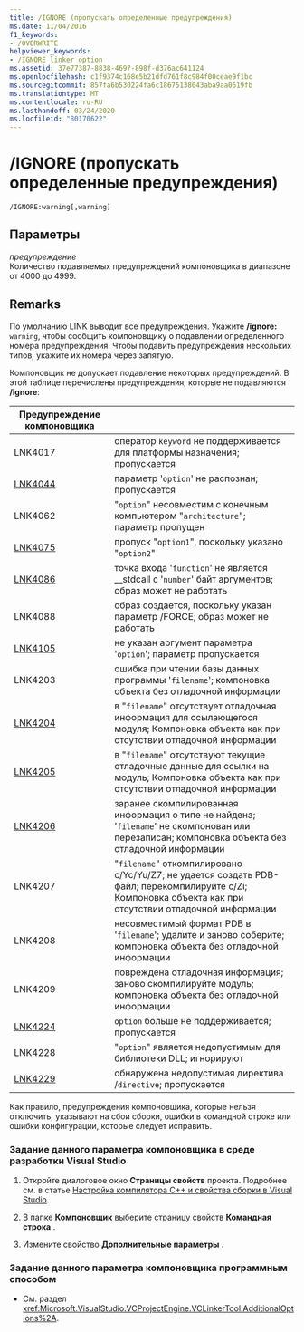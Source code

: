 ```yaml
---
title: /IGNORE (пропускать определенные предупреждения)
ms.date: 11/04/2016
f1_keywords:
- /OVERWRITE
helpviewer_keywords:
- /IGNORE linker option
ms.assetid: 37e77387-8838-4697-898f-d376ac641124
ms.openlocfilehash: c1f9374c168e5b21dfd761f8c984f00ceae9f1bc
ms.sourcegitcommit: 857fa6b530224fa6c18675138043aba9aa0619fb
ms.translationtype: MT
ms.contentlocale: ru-RU
ms.lasthandoff: 03/24/2020
ms.locfileid: "80170622"
---
```

# <a name="ignore-ignore-specific-warnings"></a>/IGNORE (пропускать определенные предупреждения)

```
/IGNORE:warning[,warning]
```

## <a name="parameters"></a>Параметры

*предупреждение*<br/>
Количество подавляемых предупреждений компоновщика в диапазоне от 4000 до 4999.

## <a name="remarks"></a>Remarks

По умолчанию LINK выводит все предупреждения. Укажите **/ignore:** `warning`, чтобы сообщить компоновщику о подавлении определенного номера предупреждения. Чтобы подавить предупреждения нескольких типов, укажите их номера через запятую.

Компоновщик не допускает подавление некоторых предупреждений. В этой таблице перечислены предупреждения, которые не подавляются **/Ignore**:

|Предупреждение компоновщика||
|--------------------|-|
|LNK4017|оператор `keyword` не поддерживается для платформы назначения; пропускается|
|[LNK4044](../../error-messages/tool-errors/linker-tools-warning-lnk4044.md)|параметр '`option`' не распознан; пропускается|
|LNK4062|"`option`" несовместим с конечным компьютером "`architecture`"; параметр пропущен|
|[LNK4075](../../error-messages/tool-errors/linker-tools-warning-lnk4075.md)|пропуск "`option1`", поскольку указано "`option2`"|
|[LNK4086](../../error-messages/tool-errors/linker-tools-warning-lnk4086.md)|точка входа '`function`' не является __stdcall с '`number`' байт аргументов; образ может не работать|
|LNK4088|образ создается, поскольку указан параметр /FORCE; образ может не работать|
|[LNK4105](../../error-messages/tool-errors/linker-tools-warning-lnk4105.md)|не указан аргумент параметра '`option`'; параметр пропускается|
|LNK4203|ошибка при чтении базы данных программы '`filename`'; компоновка объекта без отладочной информации|
|[LNK4204](../../error-messages/tool-errors/linker-tools-warning-lnk4204.md)|в "`filename`" отсутствует отладочная информация для ссылающегося модуля; Компоновка объекта как при отсутствии отладочной информации|
|[LNK4205](../../error-messages/tool-errors/linker-tools-warning-lnk4205.md)|в "`filename`" отсутствуют текущие отладочные данные для ссылки на модуль; Компоновка объекта как при отсутствии отладочной информации|
|[LNK4206](../../error-messages/tool-errors/linker-tools-warning-lnk4206.md)|заранее скомпилированная информация о типе не найдена; '`filename`' не скомпонован или перезаписан; компоновка объекта без отладочной информации|
|LNK4207|"`filename`" откомпилировано с/Yc/Yu/Z7; не удается создать PDB-файл; перекомпилируйте с/Zi; Компоновка объекта как при отсутствии отладочной информации|
|LNK4208|несовместимый формат PDB в '`filename`'; удалите и заново соберите; компоновка объекта без отладочной информации|
|LNK4209|повреждена отладочная информация; заново скомпилируйте модуль; компоновка объекта без отладочной информации|
|[LNK4224](../../error-messages/tool-errors/linker-tools-warning-lnk4224.md)|`option` больше не поддерживается; пропускается|
|LNK4228|"`option`" является недопустимым для библиотеки DLL; игнорируют|
|[LNK4229](../../error-messages/tool-errors/linker-tools-warning-lnk4229.md)|обнаружена недопустимая директива /`directive`; пропускается|

Как правило, предупреждения компоновщика, которые нельзя отключить, указывают на сбои сборки, ошибки в командной строке или ошибки конфигурации, которые следует исправить.

### <a name="to-set-this-linker-option-in-the-visual-studio-development-environment"></a>Задание данного параметра компоновщика в среде разработки Visual Studio

1. Откройте диалоговое окно **Страницы свойств** проекта. Подробнее см. в статье [Настройка компилятора C++ и свойства сборки в Visual Studio](../working-with-project-properties.md).

1. В папке **Компоновщик** выберите страницу свойств **Командная строка** .

1. Измените свойство **Дополнительные параметры** .

### <a name="to-set-this-linker-option-programmatically"></a>Задание данного параметра компоновщика программным способом

- См. раздел <xref:Microsoft.VisualStudio.VCProjectEngine.VCLinkerTool.AdditionalOptions%2A>.
